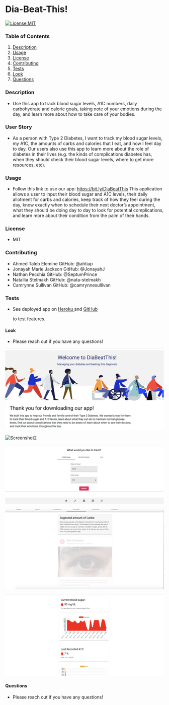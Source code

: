 # Dia-Beat-This!

[![License:MIT](https://img.shields.io/badge/License-MIT-yellow.svg)](https://opensource.org/licenses/MIT)

### Table of Contents

1. [Description](#description)
2. [Usage](#usage)
3. [License](#license)
4. [Contributing](#contribution)
5. [Tests](#testing)
6. [Look](#look)
7. [Questions](#questions)

### Description

- Use this app to track blood sugar levels, A1C numbers, daily carbohydrate and caloric goals, taking note of your emotions during the day, and learn more about how to take care of your bodies.

### User Story

- As a person with Type 2 Diabetes, I want to track my blood sugar levels, my A1C, the amounts of carbs and calories that I eat, and how I feel day to day. 
Our users also use this app to learn more about the role of diabetes in their lives (e.g. the kinds of complications diabetes has, when they should check their blood sugar levels, where to get more resources, etc).


### Usage

- Follow this link to use our app: https://bit.ly/DiaBeatThis This application allows a user to input their blood sugar and A1C levels, their daily allotment for carbs and calories, keep track of how they feel during the day, know exactly when to schedule their next doctor’s appointment, what they should be doing day to day to look for potential complications, and learn more about their condition from the palm of their hands.


### License

- MIT

### Contributing

- Ahmed Taleb Elemine
  GitHub: @ahtiap
- Jonayah Marie Jackson
  GitHub: @JonayahJ
- Nathan Pecchia
  GitHub: @SeptumPrince
- Natallia Stelmakh
  GitHub: @nata-stelmakh
- Camrynne Sullivan
  GitHub: @camrynnesullivan

### Tests

- See deployed app on
  [Heroku ](https://dia-beat-this-final-project.herokuapp.com/)
  and
  [GitHub ](https://github.com/camrynnesullivan/dia-beat-this)

  to test features.

#### Look
- Please reach out if you have any questions!

![Screenshot1](./assets/screenshot1.png)

![Screenshot2](./assets/screenshot2.png)

![Screenshot3](./assets/screenshot3.png)

![Screenshot4](./assets/screenshot4.png)

![Screenshot5](./assets/screenshot5.png)

#### Questions
- Please reach out if you have any questions!

